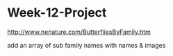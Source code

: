 # Week-12-Project

http://www.nenature.com/ButterfliesByFamily.htm

add an array of sub family names with names & images